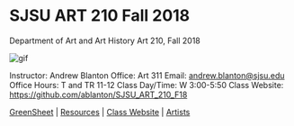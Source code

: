 **SJSU ART 210 Fall 2018**
======================
Department of Art and Art History
Art 210, Fall 2018

![gif](http://i.imgur.com/zdzDxsA.gif)

Instructor: Andrew Blanton
Office: Art 311
Email: andrew.blanton@sjsu.edu
Office Hours: T and TR 11-12
Class Day/Time: W 3:00-5:50
Class Website: https://github.com/ablanton/SJSU_ART_210_F18

[GreenSheet](https://github.com/ablanton/SJSU_ART_210_F18/blob/master/GREENSHEET.md)
| [Resources](https://github.com/ablanton/SJSU_ART_210_F18/blob/master/RESOURCES.md)
| [Class Website](https://github.com/ablanton/SJSU_ART_210_F18)
| [Artists](https://github.com/ablanton/SJSU_ART_210_F18/blob/master/ARTISTS.md)
